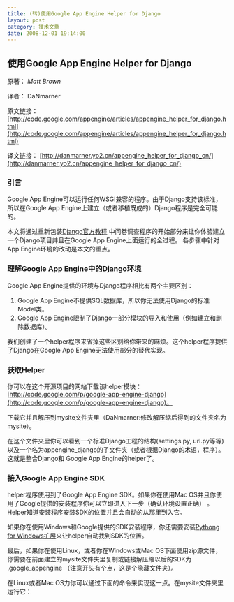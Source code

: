 ```yaml
---
title: (转)使用Google App Engine Helper for Django
layout: post
category: 技术文章
date: 2008-12-01 19:14:00
---
```


## 使用Google App Engine Helper for Django

原著： _Matt Brown_

译者： DaNmarner

原文链接： [http://code.google.com/appengine/articles/appengine_helper_for_django.html](http://code.google.com/appengine/articles/appengine_helper_for_django.html)

译文链接： [http://danmarner.yo2.cn/appengine_helper_for_django_cn/](http://danmarner.yo2.cn/appengine_helper_for_django_cn/)

### 引言

Google App Engine可以运行任何WSGI兼容的程序。由于Django支持该标准，所以在Google App Engine上建立（或者移植既成的）Django程序是完全可能的。

本文将通过重新包装[Django官方教程](http://www.djangoproject.com/documentation/tutorial01/) 中问卷调查程序的开始部分来让你体验建立一个Django项目并且在Google App Engine上面运行的全过程。 各步骤中针对App Engine环境的改动是本文的重点。

### 理解Google App Engine中的Django环境

Google App Engine提供的环境与Django程序相比有两个主要区别：

1.  Google App Engine不提供SQL数据库，所以你无法使用Django的标准Model类。
2.  Google App Engine限制了Django一部分模块的导入和使用（例如建立和删除数据库）。

我们创建了一个helper程序来省掉这些区别给你带来的麻烦。这个helper程序提供了Django在Google App Engine无法使用部分的替代实现。

### 获取Helper

你可以在这个开源项目的网站下载该helper模块：[http://code.google.com/p/google-app-engine-django](http://code.google.com/p/google-app-engine-django)。

下载它并且解压到mysite文件夹里（DaNmarner:修改解压缩后得到的文件夹名为mysite）。

在这个文件夹里你可以看到一个标准Django工程的结构(settings.py, url.py等等)以及一个名为appengine_django的子文件夹（或者根据Django的术语，程序）。这就是整合Django和 Google App Engine的helper了。

### 接入Google App Engine SDK

helper程序使用到了Google App Engine SDK。如果你在使用Mac OS并且你使用了Google提供的安装程序你可以立即进入下一步（确认环境设置正确） 。Helper知道安装程序安装SDK的位置并且会自动的从那里到入它。

如果你在使用Windows和Google提供的SDK安装程序，你还需要安装[Pythong for Windows扩展](http://www.sourceforge.net/projects/pywin32)来让helper自动找到SDK的位置。

最后，如果你在使用Linux，或者你在Windows或Mac OS下面使用zip源文件，你需要在前面建立的mysite文件夹里复制或链接解压缩以后的SDK为 .google_appengine （注意开头有个点，这是个隐藏文件夹）。

在Linux或者Mac OS力你可以通过下面的命令来实现这一点。在mysite文件夹里运行它：

> <div class="cnblogs_code"><!--
> 
> Code highlighting produced by Actipro CodeHighlighter (freeware)
> 
> http://www.CodeHighlighter.com/
> 
> --><span style="color: #000000;">ln&nbsp;</span><span style="color: #000000;">-</span><span style="color: #000000;">s&nbsp;SDK目录&nbsp;.google_appengine</span></div>

### 确认环境设置

为了确认环境设置正确，你可以开启服务。确保当前目录是mysite，输入如下命令：

> <div class="cnblogs_code"><!--
> 
> Code highlighting produced by Actipro CodeHighlighter (freeware)
> 
> http://www.CodeHighlighter.com/
> 
> --><span style="color: #000000;">python&nbsp;manage.py&nbsp;runserver</span></div>

你应该可以看到类似下面这样的输出：

> <div class="cnblogs_code"><!--
> 
> Code highlighting produced by Actipro CodeHighlighter (freeware)
> 
> http://www.CodeHighlighter.com/
> 
> --><span style="color: #000000;">INFO:root:Checking&nbsp;</span><span style="color: #0000ff;">for</span><span style="color: #000000;">&nbsp;updates&nbsp;to&nbsp;the&nbsp;SDK.
> 
> INFO:root:The&nbsp;SDK&nbsp;</span><span style="color: #0000ff;">is</span><span style="color: #000000;">&nbsp;up&nbsp;to&nbsp;date.
> 
> INFO:root:Running&nbsp;application&nbsp;appengine</span><span style="color: #000000;">-</span><span style="color: #000000;">django</span><span style="color: #000000;">-</span><span style="color: #000000;">example&nbsp;on&nbsp;port&nbsp;</span><span style="color: #000000;">8080</span><span style="color: #000000;">:&nbsp;http:</span><span style="color: #000000;">//</span><span style="color: #000000;">localhost:</span><span style="color: #000000;">8080</span></div>
> 
> 
> &nbsp;

在你的浏览器中登陆 http://localhost:8080/ 你将会看到标准的Django欢迎页面。在幕后helper程序重写了Django默认的runserver命令，使之运行Google App Engine提供的 dev_appserver 命令。

你也可以在helper里运行Django的test工具。

> <div class="cnblogs_code"><!--
> 
> Code highlighting produced by Actipro CodeHighlighter (freeware)
> 
> http://www.CodeHighlighter.com/
> 
> --><span style="color: #000000;">INFO:root:Checking&nbsp;</span><span style="color: #0000ff;">for</span><span style="color: #000000;">&nbsp;updates&nbsp;to&nbsp;the&nbsp;SDK.
> 
> INFO:root:The&nbsp;SDK&nbsp;</span><span style="color: #0000ff;">is</span><span style="color: #000000;">&nbsp;up&nbsp;to&nbsp;date.
> 
> INFO:root:Running&nbsp;application&nbsp;appengine</span><span style="color: #000000;">-</span><span style="color: #000000;">django</span><span style="color: #000000;">-</span><span style="color: #000000;">example&nbsp;on&nbsp;port&nbsp;</span><span style="color: #000000;">8080</span><span style="color: #000000;">:&nbsp;http:</span><span style="color: #000000;">//</span><span style="color: #000000;">localhost:</span><span style="color: #000000;">8080</span></div>
> 
> 
> &nbsp;

### 更改程序名

用你喜欢的编辑器打开app.yaml，把application那一行包含的名字改为你的程序名。例如：

> <div class="cnblogs_code"><!--
> 
> Code highlighting produced by Actipro CodeHighlighter (freeware)
> 
> http://www.CodeHighlighter.com/
> 
> --><span style="color: #000000;">application:&nbsp;mysite</span></div>

（DaNmarner:别忘了冒号后面的空格）

helper需要通过这个信息来为你的项目在你电脑上建立一个专供开发使用的datastore（DaNmarner:GAE提供的数据库）。

### 建立一个Django程序

你现在可以在这个项目中建立一个Django程序来包含你的models，views和tests了。你也可以使用标准的manage.py startapp命令搞定：

> <div class="cnblogs_code"><!--
> 
> Code highlighting produced by Actipro CodeHighlighter (freeware)
> 
> http://www.CodeHighlighter.com/
> 
> --><span style="color: #000000;">python&nbsp;manage.py&nbsp;startapp&nbsp;polls</span></div>

不出意外这个命令会创建一个叫做polls的文件夹，其中包含：

> <div class="cnblogs_code"><!--
> 
> Code highlighting produced by Actipro CodeHighlighter (freeware)
> 
> http://www.CodeHighlighter.com/
> 
> --><span style="color: #800080;">__init__</span><span style="color: #000000;">.py
> 
> models.py
> 
> views.py</span></div>
> 
> 
> &nbsp;

### 建立Models

polls程序包含两个model：polls和choice（DaNmarner:参见Django的官方教程）。你需要用helper和 Google App Engine提供的datastore属性来建立它们。标准的Django Model和Property类是无法使用的。虽然你的models无法使用Django的Model类，helper会确保这些model和 Django的形式相近并且在Django里注册这些models。

编辑 polls/models.py 为：

> <div class="cnblogs_code"><!--
> 
> Code highlighting produced by Actipro CodeHighlighter (freeware)
> 
> http://www.CodeHighlighter.com/
> 
> --><span style="color: #0000ff;">from</span><span style="color: #000000;">&nbsp;appengine_django.models&nbsp;</span><span style="color: #0000ff;">import</span><span style="color: #000000;">&nbsp;BaseModel
> 
> </span><span style="color: #0000ff;">from</span><span style="color: #000000;">&nbsp;google.appengine.ext&nbsp;</span><span style="color: #0000ff;">import</span><span style="color: #000000;">&nbsp;db
> 
> </span><span style="color: #0000ff;">class</span><span style="color: #000000;">&nbsp;Poll(BaseModel):
> 
> &nbsp;&nbsp;&nbsp;&nbsp;question&nbsp;</span><span style="color: #000000;">=</span><span style="color: #000000;">&nbsp;db.StringProperty()
> 
> &nbsp;&nbsp;&nbsp;&nbsp;pub_date&nbsp;</span><span style="color: #000000;">=</span><span style="color: #000000;">&nbsp;db.DateTimeProperty(</span><span style="color: #800000;">'</span><span style="color: #800000;">date&nbsp;published</span><span style="color: #800000;">'</span><span style="color: #000000;">)
> 
> </span><span style="color: #0000ff;">class</span><span style="color: #000000;">&nbsp;Choice(BaseModel):
> 
> &nbsp;&nbsp;&nbsp;&nbsp;poll&nbsp;</span><span style="color: #000000;">=</span><span style="color: #000000;">&nbsp;db.ReferenceProperty(Poll)
> 
> &nbsp;&nbsp;&nbsp;&nbsp;choice&nbsp;</span><span style="color: #000000;">=</span><span style="color: #000000;">&nbsp;db.StringProperty()
> 
> &nbsp;&nbsp;&nbsp;&nbsp;votes&nbsp;</span><span style="color: #000000;">=</span><span style="color: #000000;">&nbsp;db.IntegerProperty()</span></div>

**激活Models**

使用Google App Engine的时候你不用显式的为model创建数据表。sql*， syncdb和validate命令也因而变成了多余的。helper程序把他们从manage.py中删除掉了，别用它们。

要激活你的models，你只需要编辑settings.py并且确保polls程序在INSTALLED_APPS里。

**探索API**

helper模块支持Python的交互命令界面，并且确保它使用正确的配置来访问开发过程中的数据库服务。你可以通过熟悉的方式来进入Python交互界面：

> <div class="cnblogs_code"><!--
> 
> Code highlighting produced by Actipro CodeHighlighter (freeware)
> 
> http://www.CodeHighlighter.com/
> 
> --><span style="color: #000000;">python&nbsp;manage.py&nbsp;shell</span></div>

这个交互界面没有像服务器中那么多的限制。

**Django管理后台**

Django的管理后台和Google App Engine不支持的SQL类数据库紧密相关。 一个可以取而代之的管理界面已经自动的由开发服务在 /_ah/admin 提供了。 例如 http://localhost:8080/_ah/admin。

**Views，Forms和URLs**

URL配置和view函数在Google App Engine里没有什么改变。 由于你的models不是从Django Model类建立的，你将无法使用Django Form类。 Google App Engine SDK在 google.appengine.ext.db.djangoforms提供了一个兼容App Engine的替代品。djangoforms模块也可以单独使用。

### 继续开发

到了这里你应该可以使用上面提供的技巧继续开发下去。本文剩余的部分会介绍一些helper的实现细节和一些它用以测试的高级特性，以及项目的上传。

### Django的版本

helper支持Django最新的稳定版（0.96）以及目前的开发版本。如果你偏爱使用稳定版，那你什么也不用安装。像往常一样导入Django模块就可以了。

要使用开发版本，你需要把Django和你的程序一起上传。下载源文件结构然后复制到你程序的文件结构里：

> <div class="cnblogs_code"><!--
> 
> Code highlighting produced by Actipro CodeHighlighter (freeware)
> 
> http://www.CodeHighlighter.com/
> 
> --><span style="color: #000000;">my_application</span><span style="color: #000000;">/</span><span style="color: #000000;">app.yaml
> 
> my_application</span><span style="color: #000000;">/</span><span style="color: #000000;">main.py
> 
> my_application</span><span style="color: #000000;">/</span><span style="color: #000000;">django</span><span style="color: #000000;">/*</span></div>

删除以下的文件来减少文件数量是安全的：

> <div class="cnblogs_code"><!--
> 
> Code highlighting produced by Actipro CodeHighlighter (freeware)
> 
> http://www.CodeHighlighter.com/
> 
> --><span style="color: #000000;">django</span><span style="color: #000000;">/</span><span style="color: #000000;">bin
> 
> django</span><span style="color: #000000;">/</span><span style="color: #000000;">contrib</span><span style="color: #000000;">/</span><span style="color: #000000;">admin
> 
> django</span><span style="color: #000000;">/</span><span style="color: #000000;">contrib</span><span style="color: #000000;">/</span><span style="color: #000000;">databrowse</span></div>
> 
> 
> &nbsp;

### 上传程序

如果你使用以上描述的Django 0.97并且在http://appengine.google.com注册了你的程序，你可以使用manage.py的update命令一步搞定上传步骤：

> <div class="cnblogs_code"><!--
> 
> Code highlighting produced by Actipro CodeHighlighter (freeware)
> 
> http://www.CodeHighlighter.com/
> 
> --><span style="color: #000000;">python&nbsp;manage.py&nbsp;update</span></div>

这和运行Google App Engine SDK的appcfg.py命令是等价的。你可以用同样的方法访问rollback和vacuum_indexes命令。这些命令在 Django0.96（Google App Engine SDK包含的版本）的manage.py里是无法使用的。

### 开启WSGI Handler

helper提供的app.yaml配置文件会让服务器对所有非静态文件的请求运行main.py。main.py包含了装入helper继而开启Django WSGI Handler的代码。

你可以在 my_application/static 目录下面保存CSS，图片等静态的文件。

### 在App Engine使用数据库后台

helper提供了一个叫做"appengine&#8221;的虚拟数据库后台，并且让Django自动的使用它。这个后台可以确保在app服务之外运行代码的时候（例如交互界面，运行测试和上传过程中）datastore会正确的初始化。

你可以删除开发时的datastore，使用manage.py的reset和flush命令。

注意：helper为其所在的每一个Django项目配置一个单独的datastore。每个项目的datastore的路径将和Google App Engine SDK中dev_appserver.py使用的默认路径不同。

### 测试与调整

前文中已经提及，helper让使用标准的Django测试架构以及建立包含可操控的测试数据的样本成为可能。

对从helper提供的BaseModel衍生的models的系列化和去系列化支持YAML，JSON和XML。

model的ReferenceProperty成员全部使用使用str()来代表实例中的Key。

你可以使用manage.py标准的test，loaddata和dumpdata来进行测试和调整。

### 更新Django的配置

helper模块将自动的删除和修改与Google App Engine不兼容的配置。你可以用Django提供的deffsettings命令看到更新的配置和默认配置的不同部分：

> <div class="cnblogs_code"><!--
> 
> Code highlighting produced by Actipro CodeHighlighter (freeware)
> 
> http://www.CodeHighlighter.com/
> 
> --><span style="color: #000000;">python&nbsp;manage.py&nbsp;diffsettings
> 
> DATABASE_ENGINE&nbsp;</span><span style="color: #000000;">=</span><span style="color: #000000;">&nbsp;</span><span style="color: #800000;">'</span><span style="color: #800000;">appengine</span><span style="color: #800000;">'</span><span style="color: #000000;">
> 
> DEBUG&nbsp;</span><span style="color: #000000;">=</span><span style="color: #000000;">&nbsp;True
> 
> INSTALLED_APPS&nbsp;</span><span style="color: #000000;">=</span><span style="color: #000000;">&nbsp;[</span><span style="color: #800000;">'</span><span style="color: #800000;">appengine_django</span><span style="color: #800000;">'</span><span style="color: #000000;">]
> 
> MIDDLEWARE_CLASSES&nbsp;</span><span style="color: #000000;">=</span><span style="color: #000000;">&nbsp;()
> 
> ROOT_URLCONF&nbsp;</span><span style="color: #000000;">=</span><span style="color: #000000;">&nbsp;</span><span style="color: #800000;">'</span><span style="color: #800000;">urls</span><span style="color: #800000;">'</span><span style="color: #000000;">&nbsp;</span><span style="color: #008000;">#</span><span style="color: #008000;">##</span><span style="color: #008000;">
> 
> </span><span style="color: #000000;">SETTINGS_MODULE&nbsp;</span><span style="color: #000000;">=</span><span style="color: #000000;">&nbsp;</span><span style="color: #800000;">'</span><span style="color: #800000;">mysite.settings</span><span style="color: #800000;">'</span><span style="color: #000000;">&nbsp;</span><span style="color: #008000;">#</span><span style="color: #008000;">##</span><span style="color: #008000;">
> 
> </span><span style="color: #000000;">SITE_ID&nbsp;</span><span style="color: #000000;">=</span><span style="color: #000000;">&nbsp;</span><span style="color: #000000;">1</span><span style="color: #000000;">&nbsp;</span><span style="color: #008000;">#</span><span style="color: #008000;">##</span><span style="color: #008000;">
> 
> </span><span style="color: #000000;">TEMPLATE_DEBUG&nbsp;</span><span style="color: #000000;">=</span><span style="color: #000000;">&nbsp;True
> 
> TIME_ZONE&nbsp;</span><span style="color: #000000;">=</span><span style="color: #000000;">&nbsp;</span><span style="color: #800000;">'</span><span style="color: #800000;">UTC</span><span style="color: #800000;">'</span></div>

### 贡献你的力量

目前的helper模块仅仅实现了Django和Google App Engine整合的皮毛。如果你有一些新特性的建议或者想提交你的helper代码，请在项目站点[http://code.google.com/p/google-app-engine-django/issues/entry](http://code.google.com/p/google-app-engine-django/issues/entry)上提交一个bug报告文件。
